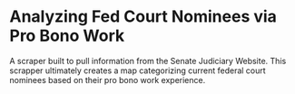 # Analyzing Fed Court Nominees via Pro Bono Work
 A scraper built to pull information from the Senate Judiciary Website. This scrapper ultimately creates a map categorizing current federal court nominees based on their pro bono work experience. 
